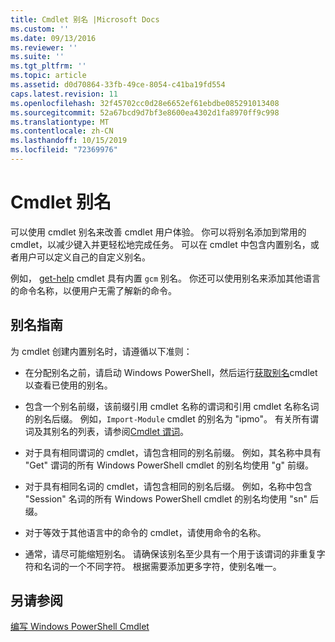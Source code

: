```yaml
---
title: Cmdlet 别名 |Microsoft Docs
ms.custom: ''
ms.date: 09/13/2016
ms.reviewer: ''
ms.suite: ''
ms.tgt_pltfrm: ''
ms.topic: article
ms.assetid: d0d70864-33fb-49ce-8054-c41ba19fd554
caps.latest.revision: 11
ms.openlocfilehash: 32f45702cc0d28e6652ef61ebdbe085291013408
ms.sourcegitcommit: 52a67bcd9d7bf3e8600ea4302d1fa8970ff9c998
ms.translationtype: MT
ms.contentlocale: zh-CN
ms.lasthandoff: 10/15/2019
ms.locfileid: "72369976"
---
```

# <a name="cmdlet-aliases"></a>Cmdlet 别名

可以使用 cmdlet 别名来改善 cmdlet 用户体验。 你可以将别名添加到常用的 cmdlet，以减少键入并更轻松地完成任务。 可以在 cmdlet 中包含内置别名，或者用户可以定义自己的自定义别名。

例如， [get-help](/powershell/module/microsoft.powershell.core/get-command) cmdlet 具有内置 `gcm` 别名。 你还可以使用别名来添加其他语言的命令名称，以便用户无需了解新的命令。

## <a name="alias-guidelines"></a>别名指南

为 cmdlet 创建内置别名时，请遵循以下准则：

- 在分配别名之前，请启动 Windows PowerShell，然后运行[获取别名](/powershell/module/Microsoft.PowerShell.Utility/Get-Alias)cmdlet 以查看已使用的别名。

- 包含一个别名前缀，该前缀引用 cmdlet 名称的谓词和引用 cmdlet 名称名词的别名后缀。 例如，`Import-Module` cmdlet 的别名为 "ipmo"。 有关所有谓词及其别名的列表，请参阅[Cmdlet 谓词](./approved-verbs-for-windows-powershell-commands.md)。

- 对于具有相同谓词的 cmdlet，请包含相同的别名前缀。 例如，其名称中具有 "Get" 谓词的所有 Windows PowerShell cmdlet 的别名均使用 "g" 前缀。

- 对于具有相同名词的 cmdlet，请包含相同的别名后缀。 例如，名称中包含 "Session" 名词的所有 Windows PowerShell cmdlet 的别名均使用 "sn" 后缀。

- 对于等效于其他语言中的命令的 cmdlet，请使用命令的名称。

- 通常，请尽可能缩短别名。 请确保该别名至少具有一个用于该谓词的非重复字符和名词的一个不同字符。 根据需要添加更多字符，使别名唯一。

## <a name="see-also"></a>另请参阅

[编写 Windows PowerShell Cmdlet](./writing-a-windows-powershell-cmdlet.md)
